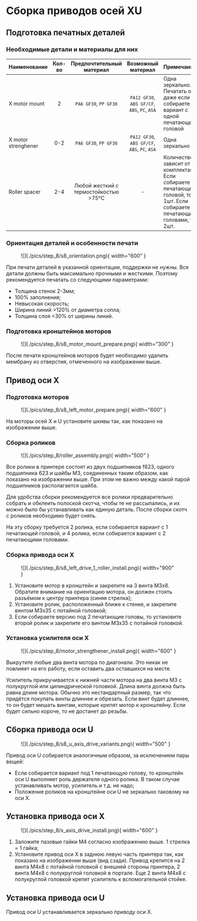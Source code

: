 # Сборка приводов осей XU

## Подготовка печатных деталей

### Необходимые детали и материалы для них

| Наименование        | Кол-во |       Предпочтительный материал       |              Возможный материал              | Примечание                                                   |
| :------------------ | :----: | :-----------------------------------: | :------------------------------------------: | :----------------------------------------------------------- |
| X motor mount       |   2    |         `PA6 GF30`, `PP GF30`         | `PA12 GF30`, `ABS GF/CF`, `ABS`, `PC`, `ASA` | Одна зеркально. Печатать обе даже если собираете вариант с одной печатающей головой |
| X motor strenghener |  0-2   |         `PA6 GF30`, `PP GF30`         | `PA12 GF30`, `ABS GF/CF`, `ABS`, `PC`, `ASA` | Одна зеркально                                               |
| Roller spacer       |  2-4   | Любой жесткий с термостойкостью >75°C |                      -                       | Количество зависит от комплектации. Если собираете с 1 печатающей головой, то 1шт. Если собираете с 2 печатающими головами, то 2шт. |

### Ориентация деталей и особенности печати

<figure markdown>
  ![](./pics/step_8/s8_orientation.png){ width="600" }
</figure>

При печати деталей в указанной ориентации, поддержки не нужны. Все детали должны быть максимально прочными и жесткими. Поэтому рекомендуется печатать со следующими параметрами:

- Толщина стенок 2-3мм;
- 100% заполнения;
- Невысокая скорость;
- Ширина линий >120% от диаметра сопла;
- Толщина слоя <30% от ширины линий.

### Подготовка кронштейнов моторов

<figure markdown>
  ![](./pics/step_8/s8_motor_mount_prepare.png){ width="300" }
</figure>

После печати кронштейнов моторов будет необходимо удалить мембрану из отверстия, отмеченного на изображении выше.

## Привод оси X

### Подготовка моторов

<figure markdown>
  ![](./pics/step_8/s8_left_motor_prepare.png){ width="600" }
</figure>

На моторы осей X и U установите шкивы так, как показано на изображении выше. 

### Сборка роликов

<figure markdown>
  ![](./pics/step_8/roller_assembly.png){ width="500" }
</figure>

Все ролики в принтере состоят из двух подшипников f623, одного подшипника 623 и шайбы М3, соединенных таким образом, как показано на изображении выше. При этом не важно между какой парой подшипников располагается шайба.

Для удобства сборки рекомендуется все ролики предварительно собрать и обклеить полоской скотча, чтобы те не рассыпались, и их можно было бы устанавливать как единую деталь. После сборки скотч с роликов необходимо будет снять.

На эту сборку требуется 2 ролика, если собирается вариант с 1 печатающей головой, и 4 ролика, если собирается вариант с 2 печатающими головами.

### Сборка привода оси X

<figure markdown>
  ![](./pics/step_8/s8_left_drive_1_roller_install.png){ width="900" }
</figure>

1. Установите мотор в кронштейн и закрепите на 3 винта М3х8. Обратите внимание на ориентацию мотора, он должен стоять разъёмом к центру принтера (синяя стрелка);
2. Установите ролик, расположенный ближе к стенке, и закрепите винтом М3х35 с потайной головкой;
3. Если собираете версию под 2 печатающие головы, то установите второй ролик и закрепите его винтом М3х35 с потайной головкой.

### Установка усилителя оси X

<figure markdown>
  ![](./pics/step_8/motor_strengthener_install.png){ width="600" }
</figure>

Выкрутите любые два винта мотора по диагонали. Это никак не повлияет на его работу, если оставить два оставшихся на месте.

Усилитель прикручивается к нижней части мотора на два винта М3 с полукруглой или цилиндрической головкой. Длина винта должна быть равна длине мотора. Обычно это нестандартный размер, так что придётся покупать винты длиннее и обрезать. Если винт будет длиннее, то он будет мешать винтам, которые крепят мотор к кронштейну. Если будет сильно короче, то не достанет до резьбы.

## Сборка привода оси U

<figure markdown>
  ![](./pics/step_8/s8_u_axis_drive_variants.png){ width="500" }
</figure>

Привод оси U собирается аналогичным образом, за исключением пары вещей:

- Если собирается вариант под 1 печатающую голову, то кронштейн оси U выполняет роль держателя одного ролика. В таком случае устанавливать мотор, усилитель и т.д. не надо;
- Положение роликов на кронштейне оси U не зеркально таковому на оси X.

## Установка привода оси X

<figure markdown>
  ![](./pics/step_8/x_axis_drive_install.png){ width="600" }
</figure>

1. Заложите пазовые гайки М4 согласно изображению выше. 1 стрелка = 1 гайка;
2. Установите привод оси X в заднюю левую часть принтера так, как показано на изображении выше (вид сзади). Привод крепится на 2 винта М4х8 с потайной головкой с внешней стороны принтера, 2 винта М4х8 с полукруглой головкой в портале. Еще 2 винта М4х8 с полукруглой головкой крепят усилитель к вспомогательной стойке.

## Установка привода оси U

Привод оси U устанавливается зеркально приводу оси X.

